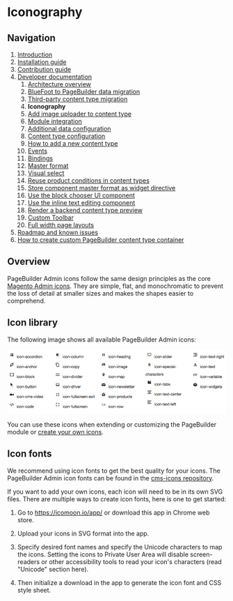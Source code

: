 # Iconography

## Navigation

1. [Introduction]
2. [Installation guide]
3. [Contribution guide]
4. [Developer documentation]
    1. [Architecture overview]
    1. [BlueFoot to PageBuilder data migration]
    1. [Third-party content type migration]
    1. **Iconography**
    1. [Add image uploader to content type]
    1. [Module integration]
    1. [Additional data configuration]
    1. [Content type configuration]
    1. [How to add a new content type]
    1. [Events]
    1. [Bindings]
    1. [Master format]
    1. [Visual select] 
    1. [Reuse product conditions in content types]
    1. [Store component master format as widget directive]
    1. [Use the block chooser UI component]
    1. [Use the inline text editing component]
    1. [Render a backend content type preview]
    1. [Custom Toolbar]
    1. [Full width page layouts]
5. [Roadmap and known issues]
6. [How to create custom PageBuilder content type container]

[Introduction]: README.md
[Contribution guide]: CONTRIBUTING.md
[Installation guide]: install.md
[Developer documentation]: developer-documentation.md
[Architecture overview]: architecture-overview.md
[BlueFoot to PageBuilder data migration]: bluefoot-data-migration.md
[Third-party content type migration]: new-content-type-example.md
[Iconography]: iconography.md
[Add image uploader to content type]: image-uploader.md
[Module integration]: module-integration.md
[Additional data configuration]: custom-configuration.md
[Content type configuration]: content-type-configuration.md
[How to add a new content type]: how-to-add-new-content-type.md
[Events]: events.md
[Bindings]: bindings.md
[Master format]: master-format.md
[Visual select]: visual-select.md
[Reuse product conditions in content types]: product-conditions.md
[Store component master format as widget directive]: widget-directive.md
[Use the block chooser UI component]: block-chooser-component.md
[Use the inline text editing component]: inline-editing-component.md
[Render a backend content type preview]: content-type-preview.md
[Custom Toolbar]: toolbar.md
[Full width page layouts]: full-width-page-layouts.md
[Add image uploader to content type]: image-uploader.md
[Roadmap and Known Issues]: roadmap.md
[How to create custom PageBuilder content type container]: how-to-create-custom-content-type-container.md

## Overview

PageBuilder Admin icons follow the same design principles as the core [Magento Admin icons].
They are simple, flat, and monochromatic to prevent the loss of detail at smaller sizes and makes the shapes easier to comprehend.

## Icon library
The following image shows all available PageBuilder Admin icons:

![PageBuilder admin icons](images/pagebuilder-icons.png)

You can use these icons when extending or customizing the PageBuilder module or [create your own icons].

## Icon fonts
We recommend using icon fonts to get the best quality for your icons. 
The PageBuilder Admin icon fonts can be found in the [cms-icons repository].

If you want to add your own icons, each icon will need to be in its own SVG files. There are multiple ways to create icon fonts, here is one to get started:

1. Go to <a href="https://icomoon.io/app/" target="\_blank"> https://icomoon.io/app/ </a> or download this app in Chrome web store.  

2. Upload your icons in SVG format into the app.

3. Specify desired font names and specify the Unicode characters to map the icons. Setting the icons to Private User Area will disable screen-readers or other accessibility tools to read your icon's characters (read "Unicode" section here).

4. Then initialize a download in the app to generate the icon font and CSS style sheet.

[Magento Admin icons]: https://devdocs.magento.com/guides/v2.2/pattern-library/graphics/iconography/iconography.html
[create your own icons]: https://devdocs.magento.com/guides/v2.2/pattern-library/graphics/iconography/iconography.html#creating-icons
[cms-icons repository]: https://github.com/magento-ux/cms-icons

